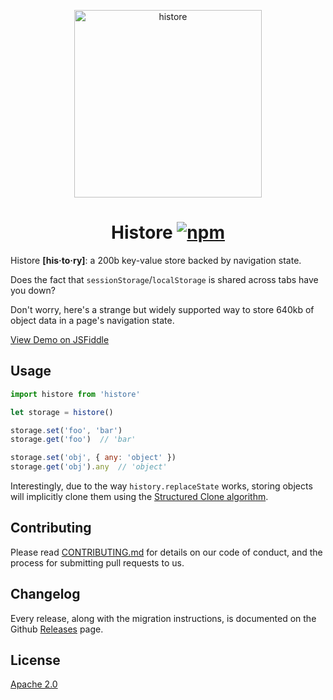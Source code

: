 <p align="center">
  <img src="https://i.imgur.com/zN9xe7D.png" width="300" height="300" alt="histore">
  <h1 align="center">
  	Histore
	<a href="https://www.npmjs.org/package/histore"><img src="https://img.shields.io/npm/v/histore.svg?style=flat" alt="npm"></a>
  </h1>
</p>

Histore __[his·to·ry]__: a 200b key-value store backed by navigation state.

Does the fact that `sessionStorage`/`localStorage` is shared across tabs have you down?

Don't worry, here's a strange but widely supported way to store 640kb of object data in a page's navigation state.

[View Demo on JSFiddle](https://jsfiddle.net/developit/8Ltn29a5/)

## Usage

```js
import histore from 'histore'

let storage = histore()

storage.set('foo', 'bar')
storage.get('foo')  // 'bar'

storage.set('obj', { any: 'object' })
storage.get('obj').any  // 'object'
```

Interestingly, due to the way `history.replaceState` works, storing objects will implicitly clone them using the [Structured Clone algorithm](https://developer.mozilla.org/en-US/docs/Web/API/Web_Workers_API/Structured_clone_algorithm).

## Contributing

Please read [CONTRIBUTING.md](CONTRIBUTING.md) for details on our code of conduct, and the process for submitting pull requests to us.

## Changelog

Every release, along with the migration instructions, is documented on the Github [Releases](https://github.com/developit/histore/releases) page.

## License

[Apache 2.0](LICENSE)
